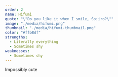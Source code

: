 ```yaml
---
order: 2
name: Hifumi
quote: "\"Do you like it when I smile, Sojiro?\""
image: "./media/hifumi.png"
thumbnail: "./media/hifumi-thumbnail.png"
color: "#ffb8df"
strengths:
  - Literally everything
  - Sometimes shy
weaknesses:
  - Sometimes shy
---
```


Impossibly cute

